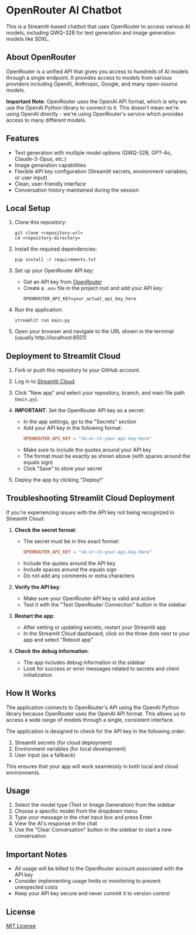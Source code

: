 # OpenRouter AI Chatbot

This is a Streamlit-based chatbot that uses OpenRouter to access various AI models, including QWQ-32B for text generation and image generation models like SDXL.

## About OpenRouter

OpenRouter is a unified API that gives you access to hundreds of AI models through a single endpoint. It provides access to models from various providers including OpenAI, Anthropic, Google, and many open-source models.

**Important Note**: OpenRouter uses the OpenAI API format, which is why we use the OpenAI Python library to connect to it. This doesn't mean we're using OpenAI directly - we're using OpenRouter's service which provides access to many different models.

## Features

- Text generation with multiple model options (QWQ-32B, GPT-4o, Claude-3-Opus, etc.)
- Image generation capabilities
- Flexible API key configuration (Streamlit secrets, environment variables, or user input)
- Clean, user-friendly interface
- Conversation history maintained during the session

## Local Setup

1. Clone this repository:
   ```
   git clone <repository-url>
   cd <repository-directory>
   ```

2. Install the required dependencies:
   ```
   pip install -r requirements.txt
   ```

3. Set up your OpenRouter API key:
   - Get an API key from [OpenRouter](https://openrouter.ai/keys)
   - Create a `.env` file in the project root and add your API key:
     ```
     OPENROUTER_API_KEY=your_actual_api_key_here
     ```

4. Run the application:
   ```
   streamlit run main.py
   ```

5. Open your browser and navigate to the URL shown in the terminal (usually http://localhost:8501)

## Deployment to Streamlit Cloud

1. Fork or push this repository to your GitHub account.

2. Log in to [Streamlit Cloud](https://streamlit.io/cloud).

3. Click "New app" and select your repository, branch, and main file path (`main.py`).

4. **IMPORTANT**: Set the OpenRouter API key as a secret:
   - In the app settings, go to the "Secrets" section
   - Add your API key in the following format:
     ```toml
     OPENROUTER_API_KEY = "sk-or-v1-your-api-key-here"
     ```
   - Make sure to include the quotes around your API key
   - The format must be exactly as shown above (with spaces around the equals sign)
   - Click "Save" to store your secret

5. Deploy the app by clicking "Deploy!"

## Troubleshooting Streamlit Cloud Deployment

If you're experiencing issues with the API key not being recognized in Streamlit Cloud:

1. **Check the secret format**:
   - The secret must be in this exact format:
     ```toml
     OPENROUTER_API_KEY = "sk-or-v1-your-api-key-here"
     ```
   - Include the quotes around the API key
   - Include spaces around the equals sign
   - Do not add any comments or extra characters

2. **Verify the API key**:
   - Make sure your OpenRouter API key is valid and active
   - Test it with the "Test OpenRouter Connection" button in the sidebar

3. **Restart the app**:
   - After setting or updating secrets, restart your Streamlit app
   - In the Streamlit Cloud dashboard, click on the three dots next to your app and select "Reboot app"

4. **Check the debug information**:
   - The app includes debug information in the sidebar
   - Look for success or error messages related to secrets and client initialization

## How It Works

The application connects to OpenRouter's API using the OpenAI Python library because OpenRouter uses the OpenAI API format. This allows us to access a wide range of models through a single, consistent interface.

The application is designed to check for the API key in the following order:
1. Streamlit secrets (for cloud deployment)
2. Environment variables (for local development)
3. User input (as a fallback)

This ensures that your app will work seamlessly in both local and cloud environments.

## Usage

1. Select the model type (Text or Image Generation) from the sidebar
2. Choose a specific model from the dropdown menu
3. Type your message in the chat input box and press Enter
4. View the AI's response in the chat
5. Use the "Clear Conversation" button in the sidebar to start a new conversation

## Important Notes

- All usage will be billed to the OpenRouter account associated with the API key
- Consider implementing usage limits or monitoring to prevent unexpected costs
- Keep your API key secure and never commit it to version control

## License

[MIT License](LICENSE)